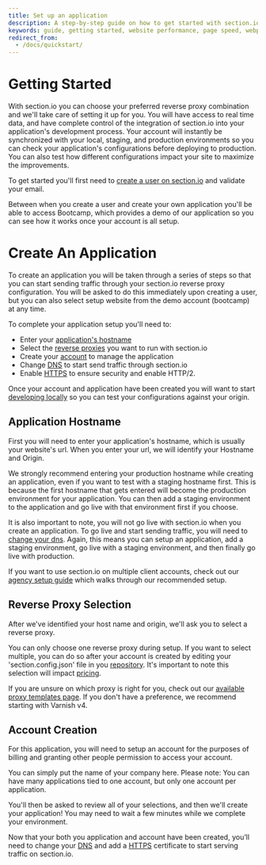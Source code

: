 ```yaml
---
title: Set up an application
description: A step-by-step guide on how to get started with section.io's CDG.
keywords: guide, getting started, website performance, page speed, webpage speed, website security, content delivery network, CDN
redirect_from:
  - /docs/quickstart/
---
```

Getting Started
==========

With section.io you can choose your preferred reverse proxy combination and we'll take care of setting it up for you. You will have access to real time data, and have complete control of the integration of section.io into your application's development process. Your account will instantly be synchronized with your local, staging, and production environments so you can check your application's configurations before deploying to production. You can also test how different configurations impact your site to maximize the improvements.

To get started you'll first need to [create a user on section.io](https://www.section.io/sign-up-routing/) and validate your email.

Between when you create a user and create your own application you'll be able to access Bootcamp, which provides a demo of our application so you can see how it works once your account is all setup.

Create An Application
==========

To create an application you will be taken through a series of steps so that you can start sending traffic through your section.io reverse proxy configuration. You will be asked to do this immediately upon creating a user, but you can also select setup website from the demo account (bootcamp) at any time.

To complete your application setup you'll need to:

* Enter your [application's hostname](#application-hostname)
* Select the [reverse proxies](#reverse-proxy-selection) you want to run with section.io
* Create your [account](#account-creation) to manage the application
* Change [DNS](/docs/change-dns) to start send traffic through section.io
* Enable [HTTPS](/docs/setup-https) to ensure security and enable HTTP/2.

Once your account and application have been created you will want to start [developing locally](/docs/local-development) so you can test your configurations against your origin.

Application Hostname
-------------------------

First you will need to enter your application's hostname, which is usually your website's url. When you enter your url, we will identify your Hostname and Origin.  

We strongly recommend entering your production hostname while creating an application, even if you want to test with a staging hostname first. This is because the first hostname that gets entered will become the production environment for your application. You can then add a staging environment to the application and go live with that environment first if you choose.

It is also important to note, you will not go live with section.io when you create an application. To go live and start sending traffic, you will need to [change your dns](/docs/change-dns). Again, this means you can setup an application, add a staging environment, go live with a staging environment, and then finally go live with production.

If you want to use section.io on multiple client accounts, check out our [agency setup guide](/docs/agency-account-setup/) which walks through our recommended setup.

Reverse Proxy Selection
-------------------------

After we've identified your host name and origin, we'll ask you to select a reverse proxy.

You can only choose one reverse proxy during setup. If you want to select multiple, you can do so after your account is created by editing your 'section.config.json' file in you [repository](/docs/advanced-configuration/#add-another-reverse-proxy). It's important to note this selection will impact [pricing](https://www.section.io/pricing/).

If you are unsure on which proxy is right for you, check out our [available proxy templates page](/docs/proxy-list/). If you don't have a preference, we recommend starting with Varnish v4.

Account Creation
-------------------------

For this application, you will need to setup an account for the purposes of billing and granting other people permission to access your account.

You can simply put the name of your company here. Please note: You can have many applications tied to one account, but only one account per application.

You'll then be asked to review all of your selections, and then we'll create your application! You may need to wait a few minutes while we complete your environment.

Now that your both you application and account have been created, you’ll need to change your [DNS](/docs/change-dns) and add a [HTTPS](/docs/setup-https) certificate to start serving traffic on section.io.
